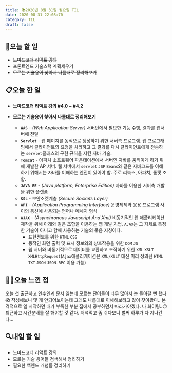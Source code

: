 ```yaml
---
title: 📚2020년 8월 31일 월요일 TIL
date: 2020-08-31 22:08:70
category: TIL
draft: false
---
```


## 🥅오늘 할 일

- ~~노마드코더 리액트 강의~~
- 프론트엔드 기술스택 계획세우기
- ~~모르는 기술용어 찾아서 나름대로 정리해보기~~

## 📋오늘 한 일

- **노마드코더 리액트 강의 #4.0 ~ #4.2**

- **모르는 기술용어 찾아서 나름대로 정리해보기**
  - **`WAS`** - _(Web Application Server)_ 서버단에서 필요한 기능 수행, 결과를 웹서버에 전달
  - **`Servlet`** - 웹 페이지를 동적으로 생성하기 위한 서버측 프로그램. 웹 프로그래밍에서 클라이언트의 요청을 처리하고 그 결과를 다시 클라이언트에게 전송하는 `servlet`클래스의 구현 규칙을 지킨 자바 기술.
  - **`Tomcat`** - 아파치 소프트웨어 파운데이션에서 서버인 자바를 움직이게 하기 위해 개발한 AP 서버. 웹 서버에서 `servlet` `JSP` `Beans`와 같은 자바코드를 이해하기 위해서는 자바를 이해하는 엔진이 있어야 함. 주로 리눅스, 아파치, 톰캣 조합.
  - **`JAVA EE`** - _(Java platform, Enterprise Edition)_ 자바를 이용한 서버측 개발을 위한 플랫폼
  - **`SSL`** - 보안소켓계층 _(Secure Sockets Layer)_
  - **`API`** - _(Application Programming Interface)_ 운영체제와 응용 프로그램 사이의 통신에 사용되는 언어나 메세지 형식
  - **`AJAX`** - _(Asynchronous Javascript And Xml)_ 비동기적인 웹 애플리케이션 제작을 위해 아래와 같은 조합을 이용하는 웹 개발 기법. `AJAX`는 그 자체로 특정한 기술이 아니고 함께 사용하는 기술의 묶음 지칭이다.
    - 표현정보를 위한 `HTML` `CSS`
    - 동적인 화면 출력 및 표시 정보와의 상호작용을 위한 `DOM` `JS`
    - 웹 서버와 비동기적으로 데이터를 교환하고 조작하기 위한 `XML` `XSLT` `XMLHttpRequest`(`Ajax`애플리케이션은 `XML/XSLT` 대신 미리 정의된 `HTML` `TXT` `JSON` `JSON-RPC` 이용 가능)

## ✍🏻오늘 느낀 점

오늘 첫 출근하고 인수인계 문서 읽는데 모르는 단어들이 너무 많아서 눈 돌아갈 뻔 했다😱 작성해보니 몇 개 안되어보이는데 그래도 나름대로 이해해보려고 많이 찾아봤다.. 본격적으로 일 시작하면 내가 부족한 부분 집에서 공부하면서 따라가야겠다. 나 화이팅..😐 퇴근하고 시간분배를 잘 해야할 것 같다. 저녁먹고 좀 쉬다보니 벌써 하루가 다 지나간다...

## :mag:내일 할 일

- 노마드코더 리액트 강의
- 모르는 기술 용어들 검색해서 정리하기
- 필요한 백엔드 개념들 정리하기
